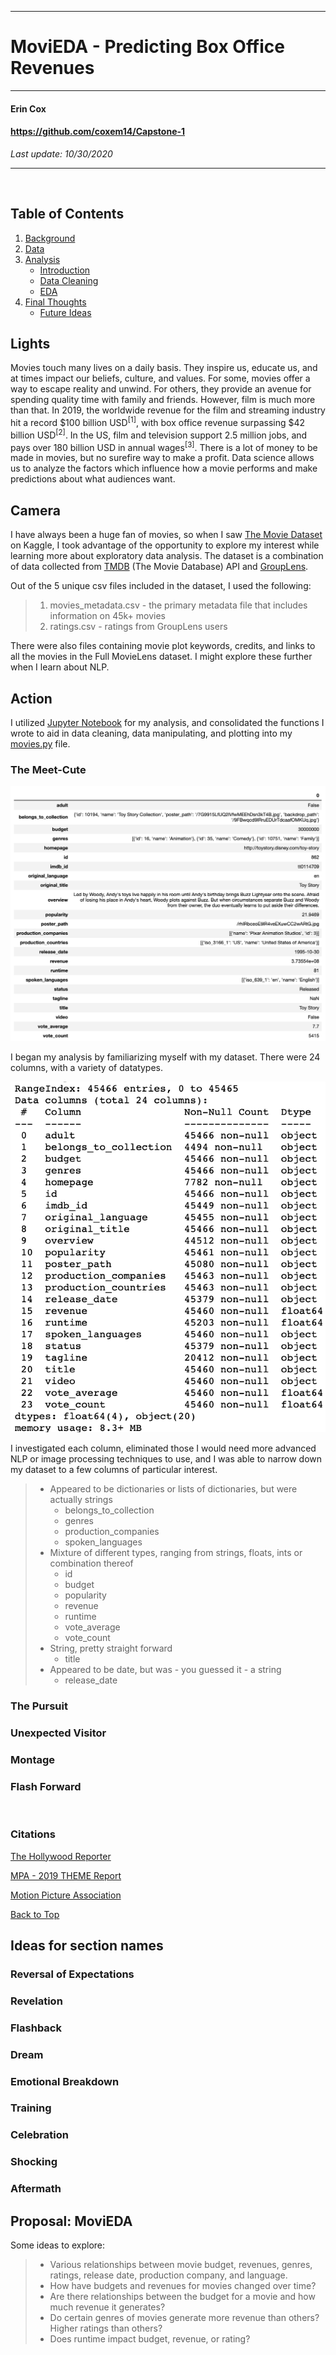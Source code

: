 **********************************************
# MoviEDA - Predicting Box Office Revenues
**********************************************

#### Erin Cox
#### https://github.com/coxem14/Capstone-1
*Last update: 10/30/2020*
***

<p align = 'center'>
    <img #src = 'https://media.giphy.com/media/8lKyuiFprZaj2lC3WN/giphy.gif'>
</p>

## Table of Contents
1. [Background](#Lights)
2. [Data](#Camera)
3. [Analysis](#Action)
    * [Introduction](#Meet-Cute)
    * [Data Cleaning](#Pursuit)
    * [EDA](#Montage)
4. [Final Thoughts](#The-Goodbye) 
    * [Future Ideas](#Flash-Forward)

## Lights

 Movies touch many lives on a daily basis. They inspire us, educate us, and at times impact our beliefs, culture, and values. For some, movies offer a way to escape reality and unwind. For others, they provide an avenue for spending quality time with family and friends. However, film is much more than that. In 2019, the worldwide revenue for the film and streaming industry hit a record $100 billion USD<sup>[1]</sup>, with box office revenue surpassing $42 billion USD<sup>[2]</sup>. In the US, film and television support 2.5 million jobs, and pays over 180 billion USD in annual wages<sup>[3]</sup>. There is a lot of money to be made in movies, but no surefire way to make a profit. Data science allows us to analyze the factors which  influence how a movie performs and make predictions about what audiences want.

## Camera
I have always been a huge fan of movies, so when I saw [The Movie Dataset](https://www.kaggle.com/rounakbanik/the-movies-dataset) on Kaggle, I took advantage of the opportunity to explore my interest while learning more about exploratory data analysis. The dataset is a combination of data collected from [TMDB](https://www.themoviedb.org/) (The Movie Database) API and [GroupLens](https://grouplens.org/datasets/movielens/latest/). 

Out of the 5 unique csv files included in the dataset, I used the following: 
> 1. movies_metadata.csv - the primary metadata file that includes information on 45k+ movies
> 2. ratings.csv - ratings from GroupLens users

There were also files containing movie plot keywords, credits, and links to all the movies in the Full MovieLens dataset. I might explore these further when I learn about NLP.

## Action

I utilized [Jupyter Notebook](https://github.com/coxem14/Capstone-1/blob/main/MoviEDA.ipynb) for my analysis, and consolidated the functions I wrote to aid in data cleaning, data manipulating, and plotting into my [movies.py](https://github.com/coxem14/Capstone-1/blob/main/movies.py) file.

### The Meet-Cute

<p align = 'center'>
    <img src = 'https://github.com/coxem14/Capstone-1/blob/main/images/dataset_snapshot.png'>
</p>

I began my analysis by familiarizing myself with my dataset. There were 24 columns, with a variety of datatypes. 

<p align = 'center'>
    <img src = 'https://github.com/coxem14/Capstone-1/blob/main/images/original_dataset_info.png'>
</p>

I investigated each column, eliminated those I would need more advanced NLP or image processing techniques to use, and I was able to narrow down my dataset to a few columns of particular interest.

> * Appeared to be dictionaries or lists of dictionaries, but were actually strings
>   * belongs_to_collection
>   * genres
>   * production_companies
>   * spoken_languages 
> * Mixture of different types, ranging from strings, floats, ints or combination thereof
>   * id
>   * budget
>   * popularity
>   * revenue
>   * runtime
>   * vote_average
>   * vote_count
> * String, pretty straight forward
>   * title
> * Appeared to be date, but was - you guessed it - a string
>   * release_date    


### The Pursuit


### Unexpected Visitor


### Montage


### Flash Forward


<p align = 'center'>
    <img #src = 'https://media.giphy.com/media/l4FAPaGGeB7D1LfIA/giphy.gif'>
</p>

### Citations

[The Hollywood Reporter](https://www.hollywoodreporter.com/news/fueled-by-streaming-global-entertainment-market-hit-record-100-billion-2019-1283800)

[MPA - 2019 THEME Report](https://www.motionpictures.org/wp-content/uploads/2020/03/MPA-THEME-2019.pdf)

[Motion Picture Association](https://www.motionpictures.org/what-we-do/driving-economic-growth/)

[Back to Top](#Table-of-Contents)

## Ideas for section names

### Reversal of Expectations

### Revelation

### Flashback

### Dream

### Emotional Breakdown

### Training

### Celebration

### Shocking

### Aftermath

## Proposal: MoviEDA

Some ideas to explore:

> * Various relationships between movie budget, revenues, genres, ratings, release date, production company, and language.
> * How have budgets and revenues for movies changed over time? 
> * Are there relationships between the budget for a movie and how much revenue it generates? 
> * Do certain genres of movies generate more revenue than others? Higher ratings than others?
> * Does runtime impact budget, revenue, or rating?





































